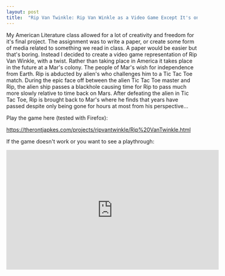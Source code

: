 ```yaml
---
layout: post
title:  "Rip Van Twinkle: Rip Van Winkle as a Video Game Except It's on Mars"
---
```


My American Literature class allowed for a lot of creativity and freedom for it's final project. The assignment was to write a paper, or create some form of media related to something we read in class. A paper would be easier but that's boring. Instead I decided to create a video game representation of Rip Van Winkle, with a twist. Rather than taking place in America it takes place in the future at a Mar's colony. The people of Mar's wish for independence from Earth. Rip is abducted by alien's who challenges him to a Tic Tac Toe match. During the epic face off between the alien Tic Tac Toe master and Rip, the alien ship passes a blackhole causing time for Rip to pass much more slowly relative to time back on Mars. After defeating the alien in Tic Tac Toe, Rip is brought back to Mar's where he finds that years have passed despite only being gone for hours at most from his perspective...

Play the game here (tested with Firefox):

<https://therontjapkes.com/projects/ripvantwinkle/Rip%20VanTwinkle.html>

If the game doesn't work or you want to see a playthrough:

<iframe width="560" height="315" src="https://www.youtube-nocookie.com/embed/ipfjC7BHsLI" frameborder="0" allow="accelerometer; autoplay; encrypted-media; gyroscope; picture-in-picture" allowfullscreen></iframe>
